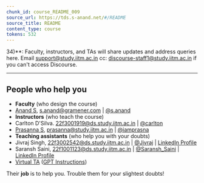 ```yaml
---
chunk_id: course_README_009
source_url: https://tds.s-anand.net/#/README
source_title: README
content_type: course
tokens: 532
---
```


34)**: Faculty, instructors, and TAs will share updates and address queries here. Email [support@study.iitm.ac.in](mailto:support@study.iitm.ac.in) cc: [discourse-staff1@study.iitm.ac.in](mailto:discourse-staff1@study.iitm.ac.in) if you can't access Discourse.

---

## People who help you

- **Faculty** (who design the course)
 - [Anand S](https://www.linkedin.com/in/sanand0/),
 [s.anand@gramener.com](mailto:s.anand@gramener.com) |
 [@s.anand](https://discourse.onlinedegree.iitm.ac.in/u/s.anand)
- **Instructors** (who teach the course)
 - Carlton D'Silva.
 [22f3001919@ds.study.iitm.ac.in](mailto:22f3001919@ds.study.iitm.ac.in) |
 [@carlton](https://discourse.onlinedegree.iitm.ac.in/u/carlton)
 - [Prasanna S](https://www.linkedin.com/in/prasanna-sugumaran-ab980222/),
 [prasanna@study.iitm.ac.in](mailto:prasanna@study.iitm.ac.in) |
 [@iamprasna](https://discourse.onlinedegree.iitm.ac.in/u/iamprasna)
- **Teaching assistants** (who help you with your doubts)
 - Jivraj Singh,
 [22f3002542@ds.study.iitm.ac.in](mailto:22f3002542@ds.study.iitm.ac.in) |
 [@Jivraj](https://discourse.onlinedegree.iitm.ac.in/u/jivraj) |
 [LinkedIn Profile](https://www.linkedin.com/in/jivraj-singh-shekhawat-92a547269/)
 - Saransh Saini,
 [22f1001123@ds.study.iitm.ac.in](mailto:22f1001123@ds.study.iitm.ac.in) |
 [@Saransh_Saini](https://discourse.onlinedegree.iitm.ac.in/u/Saransh_Saini) |
 [LinkedIn Profile](https://www.linkedin.com/in/saranshsaini48/)
 - [Virtual TA](https://chatgpt.com/g/g-mZqKVxKDx-iitm-tds-teaching-assistant)
 ([GPT Instructions](tds-ta-instructions.md))

Their **job** is to help you. Trouble them for your slightest doubts!
